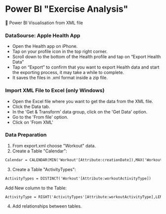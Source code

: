 # Power BI "Exercise Analysis"
&#x1F4D7;
Power BI Visualisation from XML file

### DataSourse: Apple Health App
- Open the Health app on iPhone.
- Tap on your profile icon in the top right corner.
- Scroll down to the bottom of the Health profile and tap on “Export Health Data”
- Tap on “Export” to confirm that you want to export Health data and start the exporting process, it may take a while to complete.
- It saves the files in .xml format inside a zip file.

### Import XML File to Excel (only Windows)
- Open the Excel file where you want to get the data from the XML file.
- Click the Data tab.
- In the 'Get & Transform' data group, click on the 'Get Data' option.
- Go to the 'From file' option.
- Click on 'From XML'

### Data Preparation
1. From export.xml choose "Workout" data.
2. Create a Table "Calendar": <br />
```diff
Calendar = CALENDAR(MIN('Workout'[Attribute:creationDate]),MAX('Workout'[Attribute:creationDate]))
```
3. Create a Table "ActivityTypes":
```diff
ActivityTypes = DISTINCT('Workout'[Attribute:workoutActivityType])
```
Add New column to the Table:
```diff
ActivityType = RIGHT('ActivityTypes'[Attribute:workoutActivityType],LEN('ActivityTypes'[Attribute:workoutActivityType])-LEN("HKWorkoutActivityType"))
```
4. Add relationships between tables.
